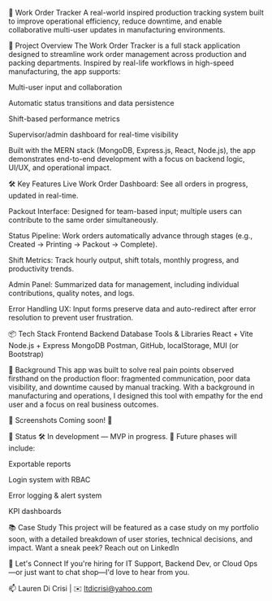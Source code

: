 🧾 Work Order Tracker
A real-world inspired production tracking system built to improve operational efficiency, reduce downtime, and enable collaborative multi-user updates in manufacturing environments.

🚀 Project Overview
The Work Order Tracker is a full stack application designed to streamline work order management across production and packing departments. Inspired by real-life workflows in high-speed manufacturing, the app supports:

Multi-user input and collaboration

Automatic status transitions and data persistence

Shift-based performance metrics

Supervisor/admin dashboard for real-time visibility

Built with the MERN stack (MongoDB, Express.js, React, Node.js), the app demonstrates end-to-end development with a focus on backend logic, UI/UX, and operational impact.

🛠️ Key Features
Live Work Order Dashboard: See all orders in progress, updated in real-time.

Packout Interface: Designed for team-based input; multiple users can contribute to the same order simultaneously.

Status Pipeline: Work orders automatically advance through stages (e.g., Created → Printing → Packout → Complete).

Shift Metrics: Track hourly output, shift totals, monthly progress, and productivity trends.

Admin Panel: Summarized data for management, including individual contributions, quality notes, and logs.

Error Handling UX: Input forms preserve data and auto-redirect after error resolution to prevent user frustration.

📦 Tech Stack
Frontend	Backend	Database	Tools & Libraries
React + Vite	Node.js + Express	MongoDB	Postman, GitHub, localStorage, MUI (or Bootstrap)

🧠 Background
This app was built to solve real pain points observed firsthand on the production floor: fragmented communication, poor data visibility, and downtime caused by manual tracking. With a background in manufacturing and operations, I designed this tool with empathy for the end user and a focus on real business outcomes.

📸 Screenshots
Coming soon! 👀

📍 Status
🛠️ In development — MVP in progress.
🚀 Future phases will include:

Exportable reports

Login system with RBAC

Error logging & alert system

KPI dashboards

📚 Case Study
This project will be featured as a case study on my portfolio soon, with a detailed breakdown of user stories, technical decisions, and impact. Want a sneak peek? Reach out on LinkedIn

🤝 Let's Connect
If you're hiring for IT Support, Backend Dev, or Cloud Ops—or just want to chat shop—I'd love to hear from you.

📫 Lauren Di Crisi | ✉️ ltdicrisi@yahoo.com
